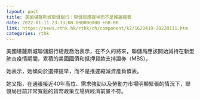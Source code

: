 ```yaml
---
layout: post
title: 美國堪薩斯城聯儲銀行：聯儲局應提早而不是推遲縮表
date: 2022-01-11 23:33:08.000000000 +08:00
link: https://news.rthk.hk/rthk/ch/component/k2/1628419-20220111.htm
categories: rthk
---
```


美國堪薩斯城聯儲銀行總裁喬治表示，在不久的將來，聯儲局應該開始減持在新型肺炎疫情期間，累積的美國國債和抵押貸款支持證券（MBS）。

她表示，她傾向於選擇提早，而不是推遲縮減資產負債表。

她又指，在通脹接近40年高位、需求強勁以及勞動力市場明顯緊張的情況下，聯儲局目前非常寬鬆的貨幣政策立場與經濟前景不符。
